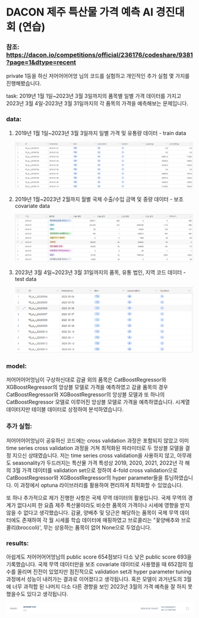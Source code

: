 # DACON 제주 특산물  가격 예측 AI 경진대회 (연습)

### 참조: https://dacon.io/competitions/official/236176/codeshare/9381?page=1&dtype=recent

private 1등을 하신 저어어어어엉 님의 코드를 실험하고 개인적인 추가 실험 몇 가지를 진행해봤습니다.

task: 2019년 1월 1일~2023년 3월 3일까지의 품목별 일별 가격 데이터를 가지고 2023년 3월 4일-2023년 3월 31일까지의 각 품목의 가격을 예측해보는 문제입니다.

### data:

1. 2019년 1월 1일~2023년 3월 3일까지 일별 가격 및 유통량 데이터 - train data
   
   ![train_data.png](https://github.com/wschung1113/jeju_specialty/blob/main/train_data.png)

2. 2019년 1월~2023년 2월까지 월별 국제 수출/수입 금액 및 중량 데이터 - 보조 covariate data

   ![international_trade.png](https://github.com/wschung1113/jeju_specialty/blob/main/international_trade.png)

3. 2023년 3월 4일~2023년 3월 31일까지의 품목, 유통 법인, 지역 코드 데이터 - test data

   ![test_data.png](https://github.com/wschung1113/jeju_specialty/blob/main/test_data.png)


### model:

저어어어어엉님이 구상하신대로 감귤 외의 품목은 CatBoostRegressor와 XGBoostRegressor의 앙상블 모델로 가격을 예측하였고 감귤 품목의 경우 CatBoostRegressor와 XGBoostRegressor의 앙상블 모델과 또 하나의 CatBoostRegressor 모델로 이루어진 앙상블 모델로 가격을 예측하였습니다. 시계열 데이터지만 테이블 데이터로 상정하여 분석하였습니다.

### 추가 실험:

저어어어어엉님이 공유하신 코드에는 cross validation 과정은 포함되지 않았고 이미 time series cross validation 과정을 거쳐 최적화된 파라미터로 두 앙상블 모델을 결정 지으신 상태였습니다. 저는 time series cross validation을 사용하지 않고, 아무래도 seasonality가 두드러지는 특산물 가격 특성상 2019, 2020, 2021, 2022년 각 해의 3월 가격 데이터를 validation set으로 정하여 4-fold cross validation으로 CatBoostRegressor와 XGBoostRegressor의 hyper parameter들을 튜닝하였습니다. 이 과정에서 optuna 라이브러리를 활용하여 편리하게 최적화할 수 있었습니다.

또 하나 추가적으로 제가 진행한 사항은 국제 무역 데이터의 활용입니다. 국제 무역의 경계가 없다시피 한 요즘 제주 특산물이라도 비슷한 품목의 가격이나 시세에 영향을 받지 않을 수 없다고 생각했습니다. 감귤, 양배추 및 당근은 해당하는 품목이 국제 무역 데이터에도 존재하여 각 월 시세를 학습 데이터에 매핑하였고 브로콜리는 "꽃양배추와 브로콜리(broccoli)', 무는 상응하는 품목이 없어 None으로 두었습니다.

### results:


아쉽게도 저어어어어엉님의 public score 654점보다 다소 낮은 public score 693을 기록했습니다. 국제 무역 데이터만을 보조 covariate 데이터로 사용했을 때 652점의 점수를 올리며 진전이 있었지만 점진적으로 validation set과 hyper parameter tuning 과정에서 성능이 내려가는 결과로 이어졌다고 생각됩니다. 혹은 모델이 과거년도의 3월에 너무 과적합 된 나머지 다소 다른 경향을 보인 2023년 3월의 가격 예측을 잘 하지 못했을수도 있다고 생각됩니다.

![submission.png](https://github.com/wschung1113/jeju_specialty/blob/main/submission.png)